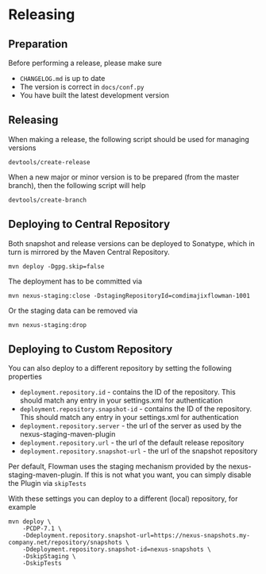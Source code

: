 # Releasing

## Preparation

Before performing a release, please make sure
* `CHANGELOG.md` is up to date
* The version is correct in `docs/conf.py`
* You have built the latest development version

## Releasing

When making a release, the following script should be used for managing versions

    devtools/create-release

When a new major or minor version is to be prepared (from the master branch), then the following script will help

    devtools/create-branch


## Deploying to Central Repository

Both snapshot and release versions can be deployed to Sonatype, which in turn is mirrored by the Maven Central
Repository.

    mvn deploy -Dgpg.skip=false
    
The deployment has to be committed via     
    
    mvn nexus-staging:close -DstagingRepositoryId=comdimajixflowman-1001
    
Or the staging data can be removed via

    mvn nexus-staging:drop    

## Deploying to Custom Repository

You can also deploy to a different repository by setting the following properties
* `deployment.repository.id` - contains the ID of the repository. This should match any entry in your settings.xml for authentication
* `deployment.repository.snapshot-id` - contains the ID of the repository. This should match any entry in your settings.xml for authentication
* `deployment.repository.server` - the url of the server as used by the nexus-staging-maven-plugin
* `deployment.repository.url` - the url of the default release repository
* `deployment.repository.snapshot-url` - the url of the snapshot repository

Per default, Flowman uses the staging mechanism provided by the nexus-staging-maven-plugin. If this is not what you
want, you can simply disable the Plugin via `skipTests` 

With these settings you can deploy to a different (local) repository, for example

    mvn deploy \
        -PCDP-7.1 \
        -Ddeployment.repository.snapshot-url=https://nexus-snapshots.my-company.net/repository/snapshots \
        -Ddeployment.repository.snapshot-id=nexus-snapshots \
        -DskipStaging \
        -DskipTests
